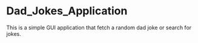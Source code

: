 # Dad_Jokes_Application
This is a simple GUI application that fetch a random dad joke or search for jokes.

